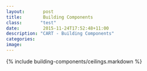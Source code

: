 ```yaml
---
layout:       post
title:        Building Components
class:       "test"
date:         2015-11-24T17:52:48+11:00
description: "CART - Building Components"
categories:      
image:        
---
```


{% include building-components/ceilings.markdown %}